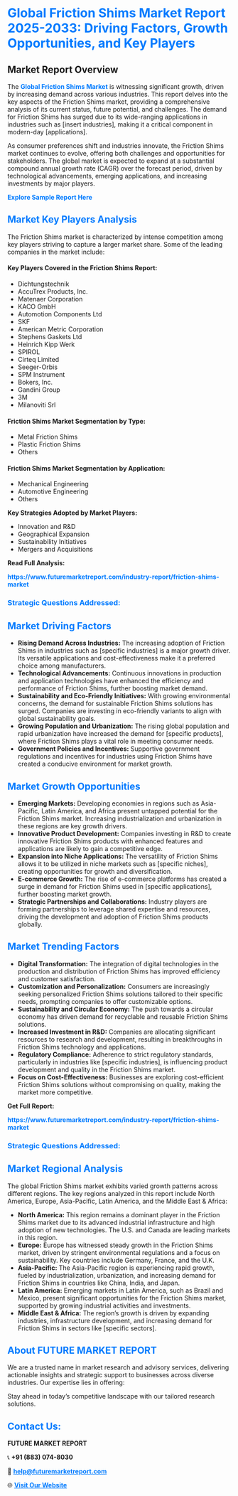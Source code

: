 <h1 style="color: #007BFF;">Global Friction Shims Market Report 2025-2033: Driving Factors, Growth Opportunities, and Key Players</h1>

<section id="overview">
<h2>Market Report Overview</h2>
<p>The <a href="https://www.futuremarketreport.com/industry-report/friction-shims-market" style="color: #007BFF; text-decoration: none;"><strong>Global Friction Shims Market</strong></a> is witnessing significant growth, driven by increasing demand across various industries. This report delves into the key aspects of the Friction Shims market, providing a comprehensive analysis of its current status, future potential, and challenges. The demand for Friction Shims has surged due to its wide-ranging applications in industries such as [insert industries], making it a critical component in modern-day [applications].</p>
<p>As consumer preferences shift and industries innovate, the Friction Shims market continues to evolve, offering both challenges and opportunities for stakeholders. The global market is expected to expand at a substantial compound annual growth rate (CAGR) over the forecast period, driven by technological advancements, emerging applications, and increasing investments by major players.</p>
</section>

<section id="overview">
<p><a href="https://www.futuremarketreport.com/request-sample/reportId=116073" style="color: #007BFF; text-decoration: none;"><strong>Explore Sample Report Here</strong></a></p>
</section>

<section id="key-players">
<h2 style="color: #007BFF;">Market Key Players Analysis</h2>
<p>The Friction Shims market is characterized by intense competition among key players striving to capture a larger market share. Some of the leading companies in the market include:</p>
<h4>Key Players Covered in the Friction Shims Report:</h4>
<ul><li>Dichtungstechnik</li><li>AccuTrex Products, Inc.</li><li>Matenaer Corporation</li><li>KACO GmbH</li><li>Automotion Components Ltd</li><li>SKF</li><li>American Metric Corporation</li><li>Stephens Gaskets Ltd</li><li>Heinrich Kipp Werk</li><li>SPIROL</li><li>Cirteq Limited</li><li>Seeger-Orbis</li><li>SPM Instrument</li><li>Bokers, Inc.</li><li>Gandini Group</li><li>3M</li><li>Milanoviti Srl</li></ul>
<h4>Friction Shims Market Segmentation by Type:</h4>
<ul><li>Metal Friction Shims</li><li>Plastic Friction Shims</li><li>Others</li></ul>

<h4>Friction Shims Market Segmentation by Application:</h4>
<ul><li>Mechanical Engineering</li><li>Automotive Engineering</li><li>Others</li></ul>
<p><strong>Key Strategies Adopted by Market Players:</strong></p>
<ul>
<li>Innovation and R&D</li>
<li>Geographical Expansion</li>
<li>Sustainability Initiatives</li>
<li>Mergers and Acquisitions</li>
</ul>
</section>

<section>
<p><strong>Read Full Analysis: </strong></p><a href="https://www.futuremarketreport.com/industry-report/friction-shims-market" style="color: #007BFF; text-decoration: none;"><strong>https://www.futuremarketreport.com/industry-report/friction-shims-market</strong></a>
<h3 style="color: #007BFF;">Strategic Questions Addressed:</h3>
</section>

<section id="driving-factors">
<h2 style="color: #007BFF;">Market Driving Factors</h2>
<ul>
<li><strong>Rising Demand Across Industries:</strong> The increasing adoption of Friction Shims in industries such as [specific industries] is a major growth driver. Its versatile applications and cost-effectiveness make it a preferred choice among manufacturers.</li>
<li><strong>Technological Advancements:</strong> Continuous innovations in production and application technologies have enhanced the efficiency and performance of Friction Shims, further boosting market demand.</li>
<li><strong>Sustainability and Eco-Friendly Initiatives:</strong> With growing environmental concerns, the demand for sustainable Friction Shims solutions has surged. Companies are investing in eco-friendly variants to align with global sustainability goals.</li>
<li><strong>Growing Population and Urbanization:</strong> The rising global population and rapid urbanization have increased the demand for [specific products], where Friction Shims plays a vital role in meeting consumer needs.</li>
<li><strong>Government Policies and Incentives:</strong> Supportive government regulations and incentives for industries using Friction Shims have created a conducive environment for market growth.</li>
</ul>
</section>

<section id="growth-opportunities">
<h2 style="color: #007BFF;">Market Growth Opportunities</h2>
<ul>
<li><strong>Emerging Markets:</strong> Developing economies in regions such as Asia-Pacific, Latin America, and Africa present untapped potential for the Friction Shims market. Increasing industrialization and urbanization in these regions are key growth drivers.</li>
<li><strong>Innovative Product Development:</strong> Companies investing in R&D to create innovative Friction Shims products with enhanced features and applications are likely to gain a competitive edge.</li>
<li><strong>Expansion into Niche Applications:</strong> The versatility of Friction Shims allows it to be utilized in niche markets such as [specific niches], creating opportunities for growth and diversification.</li>
<li><strong>E-commerce Growth:</strong> The rise of e-commerce platforms has created a surge in demand for Friction Shims used in [specific applications], further boosting market growth.</li>
<li><strong>Strategic Partnerships and Collaborations:</strong> Industry players are forming partnerships to leverage shared expertise and resources, driving the development and adoption of Friction Shims products globally.</li>
</ul>
</section>

<section id="trending-factors">
<h2 style="color: #007BFF;">Market Trending Factors</h2>
<ul>
<li><strong>Digital Transformation:</strong> The integration of digital technologies in the production and distribution of Friction Shims has improved efficiency and customer satisfaction.</li>
<li><strong>Customization and Personalization:</strong> Consumers are increasingly seeking personalized Friction Shims solutions tailored to their specific needs, prompting companies to offer customizable options.</li>
<li><strong>Sustainability and Circular Economy:</strong> The push towards a circular economy has driven demand for recyclable and reusable Friction Shims solutions.</li>
<li><strong>Increased Investment in R&D:</strong> Companies are allocating significant resources to research and development, resulting in breakthroughs in Friction Shims technology and applications.</li>
<li><strong>Regulatory Compliance:</strong> Adherence to strict regulatory standards, particularly in industries like [specific industries], is influencing product development and quality in the Friction Shims market.</li>
<li><strong>Focus on Cost-Effectiveness:</strong> Businesses are exploring cost-efficient Friction Shims solutions without compromising on quality, making the market more competitive.</li>
</ul>
</section>

<section>
<p><strong>Get Full Report: </strong></p><a href="https://www.futuremarketreport.com/industry-report/friction-shims-market" style="color: #007BFF; text-decoration: none;"><strong>https://www.futuremarketreport.com/industry-report/friction-shims-market</strong></a>
<h3 style="color: #007BFF;">Strategic Questions Addressed:</h3>
</section>


<section id="regional-analysis">
<h2 style="color: #007BFF;">Market Regional Analysis</h2>
<p>The global Friction Shims market exhibits varied growth patterns across different regions. The key regions analyzed in this report include North America, Europe, Asia-Pacific, Latin America, and the Middle East & Africa:</p>
<ul>
<li><strong>North America:</strong> This region remains a dominant player in the Friction Shims market due to its advanced industrial infrastructure and high adoption of new technologies. The U.S. and Canada are leading markets in this region.</li>
<li><strong>Europe:</strong> Europe has witnessed steady growth in the Friction Shims market, driven by stringent environmental regulations and a focus on sustainability. Key countries include Germany, France, and the U.K.</li>
<li><strong>Asia-Pacific:</strong> The Asia-Pacific region is experiencing rapid growth, fueled by industrialization, urbanization, and increasing demand for Friction Shims in countries like China, India, and Japan.</li>
<li><strong>Latin America:</strong> Emerging markets in Latin America, such as Brazil and Mexico, present significant opportunities for the Friction Shims market, supported by growing industrial activities and investments.</li>
<li><strong>Middle East & Africa:</strong> The region’s growth is driven by expanding industries, infrastructure development, and increasing demand for Friction Shims in sectors like [specific sectors].</li>
</ul>
</section>

<footer>
<h2 style="color: #007BFF;">About FUTURE MARKET REPORT</h2>
<p>We are a trusted name in market research and advisory services, delivering actionable insights and strategic support to businesses across diverse industries. Our expertise lies in offering:</p>

<p>Stay ahead in today’s competitive landscape with our tailored research solutions.</p>

<h2 style="color: #007BFF;">Contact Us:</h2>
<p><strong>FUTURE MARKET REPORT</strong></p>
<p>📞 <strong>+91 (883) 074-8030</strong></p>
<p>📧 <strong><a href="mailto:help@futuremarketreport.com" style="color: #007BFF;">help@futuremarketreport.com</a></strong></p>
<p>🌐 <strong><a href="https://www.futuremarketreport.com/" style="color: #007BFF;">Visit Our Website</a></strong></p>
</footer>